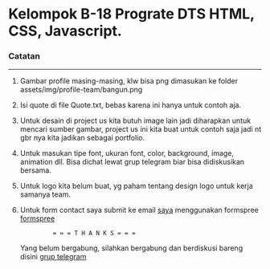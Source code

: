 # Kelompok B-18 Prograte DTS HTML, CSS, Javascript.


### Catatan

***

1. Gambar profile masing-masing, klw bisa png dimasukan ke folder assets/img/profile-team/bangun.png

2. Isi quote di file Quote.txt, bebas karena ini hanya untuk contoh aja.

3. Untuk desain di project us kita butuh image lain jadi diharapkan untuk mencari sumber gambar, project us ini kita buat
   untuk contoh saja jadi nt gbr nya kita jadikan sebagai portfolio.

4. Untuk masukan tipe font, ukuran font, color, background, image, animation dll.
   Bisa dichat lewat grup telegram biar bisa didiskusikan bersama.

5. Untuk logo kita belum buat, yg paham tentang design logo untuk kerja samanya team.

6. Untuk form contact saya submit ke email [saya](https://mail.google.com/mail/u/0/#inbox?compose=CllgCJfqbppRwtWWMnpMHBXgxFFLDQHgTxwZTNnVkzPwtmwrWNjXDfwkpCWNkHNcJBjGPJGlmvq) menggunakan formspree [formspree](https://formspree.io/) 


				= = = T H A N K S = = =

	Yang belum bergabung, silahkan bergabung dan berdiskusi bareng 
	disini [grup telegram](https://t.me/joinchat/JVLEpkzx2nNKGDSClVtpkA) 
